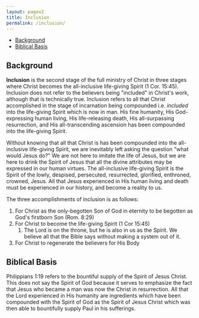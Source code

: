 ```yaml
---
layout: pagev2
title: Inclusion
permalink: /inclusion/
---
```

- [Background](#background)
- [Biblical Basis](#biblical-basis)

## Background

**Inclusion** is the second stage of the full ministry of Christ in three stages where Christ becomes the all-inclusive life-giving Spirit (1 Cor. 15:45). Inclusion does not refer to the believers being "included" in Christ's work, although that is technically true. Inclusion refers to all that Christ accomplished in the stage of incarnation being compounded i.e. *included* into the life-giving Spirit which is now in man. His fine humanity, His God-expressing human living, His life-releasing death, His all-surpassing resurrection, and His all-transcending ascension has been compounded into the life-giving Spirit.

Without knowing that all that Christ is has been compounded into the all-inclusive life-giving Spirit, we are inevitably left asking the question "what would Jesus do?" We are not here to imitate the life of Jesus, but we are here to drink the Spirit of Jesus that all the divine attributes may be expressed in our human virtues. The all-inclusive life-giving Spirit is the Spirit of the lowly, despised, persecuted, resurrected, glorified, enthroned, crowned, Jesus. All that Jesus experienced in His human living and death must be experienced in our history, and become a reality to us.

The three accomplishments of inclusion is as follows:

1. For Christ as the only-begotten Son of God in eternity to be begotten as God's firstborn Son (Rom. 8:29)
2. For Christ to become the life-giving Spirit (1 Cor 15:45)
   1. The Lord is on the throne, but he is also in us as the Spirit. We believe all that the Bible says without making a system out of it.
3. For Christ to regenerate the believers for His Body

## Biblical Basis

Philippians 1:19 refers to the bountiful supply of the Spirit of Jesus Christ. This does not say the Spirit of God because it serves to emphasize the fact that Jesus who became a man was now the Christ in resurrection. All that the Lord experienced in His humanity are ingredients which have been compounded with the Spirit of God as the Spirit of Jesus Christ which was then able to bountifully supply Paul in his sufferings.  